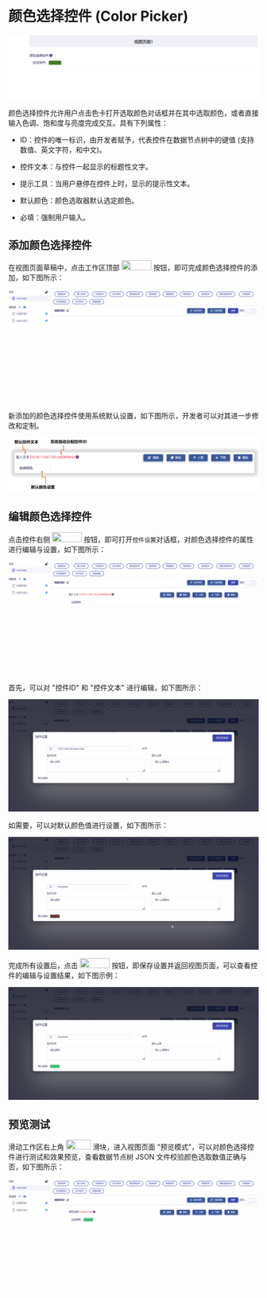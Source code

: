 # 颜色选择控件 (Color Picker)

![Matrix.OS](../../../../../media/os/tools/modelview/showcolorpicker.gif "颜色选择控件")

颜色选择控件允许用户点击色卡打开选取颜色对话框并在其中选取颜色，或者直接输入色调、饱和度与亮度完成交互。具有下列属性：

* ID：控件的唯一标识，由开发者赋予，代表控件在数据节点树中的键值 (支持数值、英文字符，和中文)。

* 控件文本：与控件一起显示的标题性文字。

* 提示工具：当用户悬停在控件上时，显示的提示性文本。

* 默认颜色：颜色选取器默认选定颜色。

* 必填：强制用户输入。

## 添加颜色选择控件

在视图页面草稿中，点击工作区顶部 <img src="./././././media/logo/controlcolor.png" width="60" height="20"> 按钮，即可完成颜色选择控件的添加，如下图所示：

![Matrix.OS](../../../../../media/os/tools/modelview/addcolorpicker.gif "添加颜色选择控件")

新添加的颜色选择控件使用系统默认设置，如下图所示，开发者可以对其进一步修改和定制。

![Matrix.OS](../../../../../media/os/tools/modelview/addcolorpicker.png "颜色选择控件默认设置")

## 编辑颜色选择控件

点击控件右侧 <img src="./././././media/logo/editcontrol.png" width="60" height="20"> 按钮，即可打开`控件设置`对话框，对颜色选择控件的属性进行编辑与设置，如下图所示：

![Matrix.OS](../../../../../media/os/tools/modelview/editcolorpicker1.gif "编辑颜色选择控件 - 打开控件设置对话框")

首先，可以对 "控件ID" 和 "控件文本" 进行编辑，如下图所示：

![Matrix.OS](../../../../../media/os/tools/modelview/editcolorpicker2.gif "编辑颜色选择控件 - 控件ID与文本编辑")

如需要，可以对默认颜色值进行设置，如下图所示：

![Matrix.OS](../../../../../media/os/tools/modelview/editcolorpicker3.gif "编辑颜色选择控件 - 设置默认颜色")

完成所有设置后，点击 <img src="./././././media/logo/saveclose.png" width="60" height="20"> 按钮，即保存设置并返回视图页面，可以查看控件的编辑与设置结果，如下图示例：

![Matrix.OS](../../../../../media/os/tools/modelview/editcolorpicker4.gif "编辑颜色选择控件 - 保存控件设置")

## 预览测试

滑动工作区右上角 <img src="./././././media/logo/previewmv.png" width="50" height="20"> 滑块，进入视图页面 "预览模式"，可以对颜色选择控件进行测试和效果预览，查看数据节点树 JSON 文件校验颜色选取数值正确与否，如下图所示：

![Matrix.OS](../../../../../media/os/tools/modelview/testcolorpicker.gif "测试颜色选择控件")